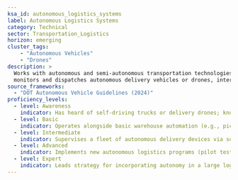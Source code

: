 ```yaml
---  
ksa_id: autonomous_logistics_systems  
label: Autonomous Logistics Systems  
category: Technical  
sector: Transportation_Logistics  
horizon: emerging  
cluster_tags: 
    - "Autonomous Vehicles"
    - "Drones"
description: >  
  Works with autonomous and semi-autonomous transportation technologies in logistics operations;  
  monitors and dispatches autonomous delivery vehicles or drones, interacts with warehouse robots/AGVs, and implements protocols for safety and efficiency when humans and autonomous systems work in tandem in supply chain processes.  
source_frameworks:  
  - "DOT Autonomous Vehicle Guidelines (2024)"  
proficiency_levels:  
  - level: Awareness  
    indicator: Has heard of self-driving trucks or delivery drones; knows they are being tested or used in some places.  
  - level: Basic  
    indicator: Operates alongside basic warehouse automation (e.g., picks items that a robot brings); follows SOPs when an autonomous vehicle is moving in a facility (like yielding right of way); might use a simple interface to start/stop a delivery drone or robot under supervision.  
  - level: Intermediate  
    indicator: Supervises a fleet of autonomous delivery devices via software (can redirect a drone, or take control remotely if needed); performs routine checks and maintenance on autonomous equipment; coordinates routes between human drivers and autonomous ones to avoid conflicts; familiar with DOT guidelines on AV operations.  
  - level: Advanced  
    indicator: Implements new autonomous logistics programs (pilot testing delivery robots in a city or AI-driven trucking schedules); optimizes workflow to maximize autonomous usage safely; trains staff on interacting with and overseeing these systems; ensures compliance with regulations and internal safety for AVs/drones.  
  - level: Expert  
    indicator: Leads strategy for incorporating autonomy in a large logistics network; works with tech providers to refine autonomous system performance; contributes to policy development or industry standards for autonomous logistics (possibly via DOT advisory groups); quantifies ROI and improvements from autonomy to stakeholders.  
---  
```

